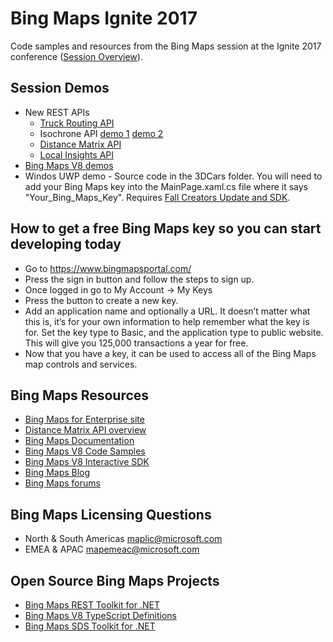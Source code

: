 # Bing Maps Ignite 2017

Code samples and resources from the Bing Maps session at the Ignite 2017 conference ([Session Overview](https://myignite.microsoft.com/sessions/55841?source=sessions)).

## Session Demos

* New REST APIs
	* [Truck Routing API](http://bmlabs.azurewebsites.net/v8-Trucks/index.html)
	* Isochrone API [demo 1](http://bmlabs.azurewebsites.net/v8-Isochrone/index.html) [demo 2](http://rbrundritt.azurewebsites.net/demos/newservices/Ischrones/IsochroneContours.html)
	* [Distance Matrix API](http://bmlabs.azurewebsites.net/v8-TSP/index.html)
	* [Local Insights API](http://bmlabs.azurewebsites.net/v8-NavJoin/index.html)
* [Bing Maps V8 demos](http://bingmapsv8samples.azurewebsites.net/)
* Windos UWP demo - Source code in the 3DCars folder. You will need to add your Bing Maps key into the MainPage.xaml.cs file where it says "Your_Bing_Maps_Key". Requires [Fall Creators Update and SDK](https://www.microsoft.com/en-us/software-download/windowsinsiderpreviewSDK).

## How to get a free Bing Maps key so you can start developing today

* Go to https://www.bingmapsportal.com/
* Press the sign in button and follow the steps to sign up.
* Once logged in go to My Account -> My Keys
* Press the button to create a new key.
* Add an application name and optionally a URL. It doesn’t matter what this is, it’s for your own information to help remember what the key is for. Set the key type to Basic, and the application type to public website. This will give you 125,000 transactions a year for free. 
* Now that you have a key, it can be used to access all of the Bing Maps map controls and services.


## Bing Maps Resources

* [Bing Maps for Enterprise site](https://www.microsoft.com/maps/)
* [Distance Matrix API overview](https://www.microsoft.com/en-us/maps/distance-matrix)
* [Bing Maps Documentation](https://msdn.microsoft.com/en-us/library/dd877180.aspx)
* [Bing Maps V8 Code Samples](http://bingmapsv8samples.azurewebsites.net/)
* [Bing Maps V8 Interactive SDK](http://www.bing.com/api/maps/sdkrelease/mapcontrol/isdk)
* [Bing Maps Blog](http://blogs.bing.com/maps)
* [Bing Maps forums](https://social.msdn.microsoft.com/Forums/en-US/home?forum=bingmapsajax&filter=alltypes&sort=lastpostdesc)

## Bing Maps Licensing Questions 

* North & South Americas [maplic@microsoft.com](mailto:maplic@microsoft.com)
* EMEA & APAC [mapemeac@microsoft.com](mailto:mapemea@microsoft.com)

## Open Source Bing Maps Projects 

* [Bing Maps REST Toolkit for .NET](https://github.com/Microsoft/BingMapsRESTToolkit)
* [Bing Maps V8 TypeScript Definitions](https://github.com/Microsoft/Bing-Maps-V8-TypeScript-Definitions)
* [Bing Maps SDS Toolkit for .NET](https://github.com/Microsoft/BingMapsSDSToolkit)
